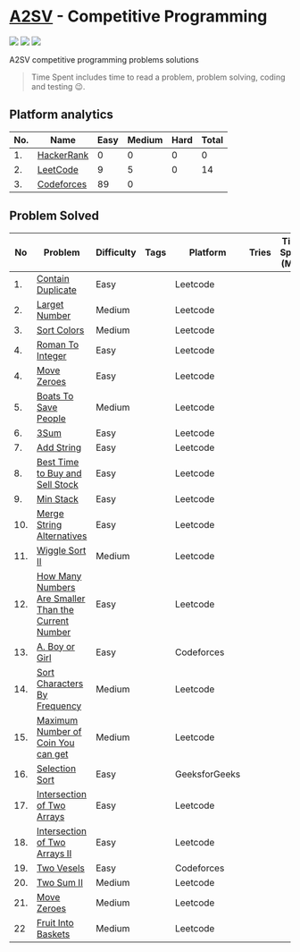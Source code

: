 # [A2SV](https://a2sv.org) - Competitive Programming
<p align="left">
  <img src="https://img.shields.io/badge/Problem Solved-10-green?style=for-the-badge" />
  <img src="https://img.shields.io/badge/4-yellow?style=for-the-badge&logo=python" />
  <img src="https://img.shields.io/badge/3-teal?style=for-the-badge&logo=cplusplus" />
</p>
A2SV competitive programming problems solutions

> Time Spent includes time to read a problem, problem solving, coding and testing :wink:.
## Platform analytics
| No. | Name | Easy | Medium | Hard | Total |
| --- | ---- | ---- | ------ | ---- | ----- |
| 1. | [HackerRank](https://www.hackerrank.com/hundera) | 0 | 0 | 0 | 0 |
| 2. | [LeetCode](https://leetcode.com/hundera) | 9 |5 | 0 | 14 |
| 3. | [Codeforces](https://codeforces.com/profile/hun_era) | 89 | 0 |  |

## Problem Solved 
<!--  -->
| No | Problem | Difficulty | Tags | Platform | Tries | Time Spent (Min) | Programming Language |
| -- | ----- | ----| --------| ----- | ----- | ---------- | -------------------- |
| 1. |[Contain Duplicate](https://leetcode.com/problems/contains-duplicate/)|Easy| | Leetcode|| |[Python](./leetcode/easy/contains-duplicate.py)|
| 2. |[Larget Number](https://leetcode.com/problems/largest-number/)|Medium| | Leetcode| ||[Python](./leetcode/medium/largest-number.py/)|
| 3. |[Sort Colors](https://leetcode.com/problems/sort-colors/)|Medium| | Leetcode| || [Python](./leetcode/medium/sort-colors.py)|
| 4. |[Roman To Integer](https://leetcode.com/problems/roman-to-integer/)|Easy| | Leetcode| ||[Python](./leetcode/easy/roman-to-integer.py)|
| 4. |[Move Zeroes](https://leetcode.com/problems/roman-to-integer/)|Easy| | Leetcode| ||[Python](./leetcode/easy/move-zeroes.py)|
| 5. |[Boats To Save People](https://leetcode.com/problems/boats-to-save-people/)|Medium| | Leetcode| ||[Python](./leetcode/medium/boats-to-save-people.py)|
| 6. |[3Sum](https://leetcode.com/problems/3sum/)|Easy| | Leetcode| ||[Python](./leetcode/easy/3Sum.py)|
| 7. |[Add String](https://leetcode.com/problems/add-string/)|Easy| | Leetcode| ||[Python](./leetcode/easy/add-string.py)|
| 8. |[Best Time to Buy and Sell Stock](https://leetcode.com/problems/add-string/)|Easy| | Leetcode| ||[Python](./leetcode/easy/best-time-to-buy-and-sell-stock.py)|
| 9. |[Min Stack](https://leetcode.com/problems/add-string/)|Easy| | Leetcode| ||[Python](./leetcode/easy/min-stack.py)|
| 10. |[Merge String Alternatives](https://leetcode.com/problems/add-string/)|Easy| | Leetcode| ||[Python](./leetcode/easy/merge-strings-alternately.py)|
| 11. |[Wiggle Sort II](https://leetcode.com/problems/wiggle-sort-ii/)|Medium| | Leetcode| ||[Python](./leetcode/medium/324.wiggle-sort-ii.py)|
| 12. |[How Many Numbers Are Smaller Than the Current Number](https://leetcode.com/problems/how-many-numbers-are-smaller-than-the-current-number/)|Easy| | Leetcode| ||[Python](./leetcode/easy/1365.how-many-numbers-are-smaller-than-the-current-number.py)|
| 13. |[A. Boy or Girl](https://codeforces.com/problemset/problem/236/A/)|Easy| | Codeforces| ||[C++](./codeforces/A_Boy_or_Girl.cpp)|
| 14. |[Sort Characters By Frequency](https://leetcode.com/problems/sort-characters-by-frequency/description/)|Medium| | Leetcode| ||[Python](./leetcode/medium/451.sort-characters-by-frequency.py)|
| 15. |[Maximum Number of Coin You can get](https://leetcode.com/problems/maximum-number-of-coins-you-can-get/description)|Medium| | Leetcode| ||[Python](./leetcode/medium/1561.maximum-number-of-coins-you-can-get.py)|
| 16. |[Selection Sort](https://practice.geeksforgeeks.org/problems/selection-sort/1)|Easy| | GeeksforGeeks| ||[Python](./geeksforgeeks/SelectionSort.py)|
| 17. |[Intersection of Two Arrays](https://leetcode.com/problems/intersection-of-two-arrays/description/)|Easy| | Leetcode| ||[Python](./leetcode/easy/349.intersection-of-two-arrays.py)|
| 18. |[Intersection of Two Arrays II](https://leetcode.com/problems/intersection-of-two-arrays-ii/description/)|Easy| | Leetcode| ||[Python](./leetcode/easy/349.intersection-of-two-arrays-ii.py)|
| 19. |[Two Vesels](https://codeforces.com/problemset/problem/1872/A)|Easy| | Codeforces| ||[Python](./codeforces/A_Two_Vessels.cpp)|
| 20. |[Two Sum II](https://eetcode.com/problems/two-sum-ii-input-array-is-sorted)|Medium| | Leetcode| ||[Python](./leetcode/medium/167.two-sum-ii-input-array-is-sorted.py)|
| 21. |[Move Zeroes](https://eetcode.com/problems/two-sum-ii-input-array-is-sorted)|Medium| | Leetcode| ||[Python](./leetcode/easy/283.move-zeroes.py)|
| 22 | [Fruit Into Baskets](https://leetcode.com/problems/fruit-into-baskets/description/) | Medium | | Leetcode| ||[Python](./leetcode/medium/904.fruit-into-baskets.py)|